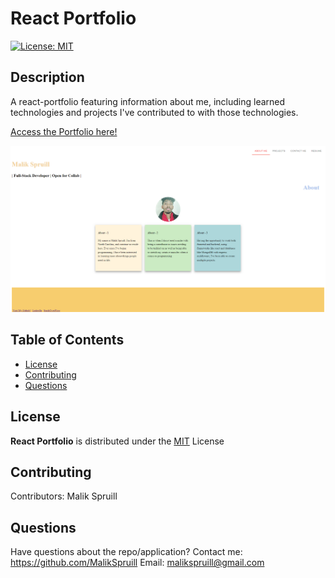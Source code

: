   # React Portfolio
  [![License: MIT](https://img.shields.io/badge/License-MIT-yellow.svg)](https://opensource.org/licenses/MIT)

  ## Description
  A react-portfolio featuring information about me, including learned technologies and projects I've contributed to with those technologies.

[Access the Portfolio here!](https://malikspruill.github.io/react-portfolio-ms/)

![image](/src/assets/images/portfolioscreenshot.png)
  
  ## Table of Contents
  * [License](#license)
  * [Contributing](#contributing)
  * [Questions](#questions)

  
  ## License 

  **React Portfolio** is distributed under the [MIT](https://opensource.org/licenses/MIT) License
    

  ## Contributing
   Contributors: Malik Spruill

  
  ## Questions
  Have questions about the repo/application? Contact me:
  <a href="https://github.com/MalikSpruill" target="_blank">https://github.com/MalikSpruill</a> 
  Email: malikspruill@gmail.com
  
